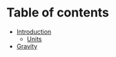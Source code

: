 # Table of contents

* [Introduction](README.md)
  * [Units](introduction/units.md)
* [Gravity](gravity.md)
